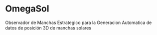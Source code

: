 # OmegaSol
Observador de Manchas Estrategico para la Generacion Automatica de datos de posición 3D de manchas solares
